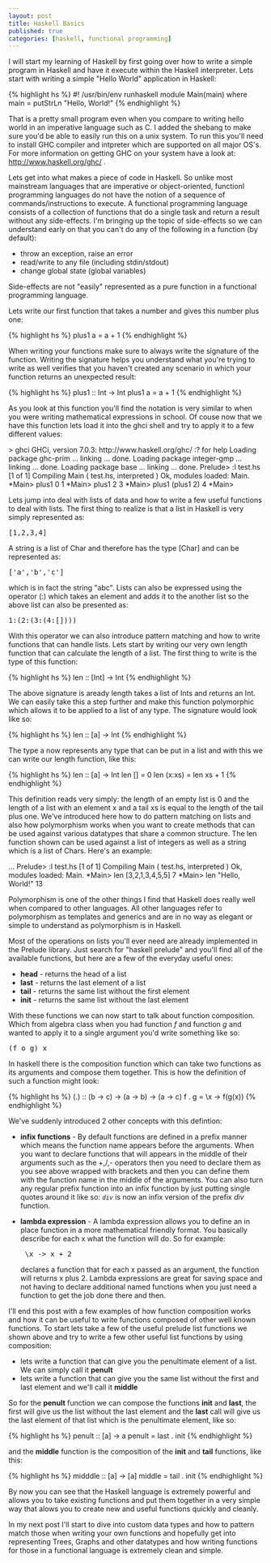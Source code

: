 ```yaml
---
layout: post
title: Haskell Basics
published: true
categories: [haskell, functional programming]
---
```


I will start my learning of Haskell by first going over how to write a simple
program in Haskell and have it execute within the Haskell interpreter. Lets 
start with writing a simple "Hello World" application in Haskell:

{% highlight hs %}
#! /usr/bin/env runhaskell
module Main(main) where
main = putStrLn "Hello, World!"
{% endhighlight %}

That is a pretty small program even when you compare to writing hello world in
an imperative language such as C. I added the shebang to make sure you'd be 
able to easily run this on a unix system. To run this you'll need to install 
GHC compiler and intpreter which are supported on all major OS's. For more 
information on getting GHC on your system have a look at: 
http://www.haskell.org/ghc/ .

Lets get into what makes a piece of code in Haskell. So unlike most mainstream
languages that are imperative or object-oriented, functionl programming 
languages do not have the notion of a sequence of commands/instructions to 
execute. A functional programming language consists of a collection of functions
that do a single task and return a result without any side-effects. I'm bringing
up the topic of side-effects so we can understand early on that you can't do 
any of the following in a function (by default):

* throw an exception, raise an error
* read/write to any file (including stdin/stdout)
* change global state (global variables)

Side-effects are not "easily" represented as a pure function in a functional 
programming language. 

Lets write our first function that takes a number and gives this number plus 
one:

{% highlight hs %}
plus1 a = a + 1
{% endhighlight %}

When writing your functions make sure to always write the signature of the 
function. Writing the signature helps you understand what you're trying to 
write as well verifies that you haven't created any scenario in which your 
function returns an unexpected result:

{% highlight hs %}
plus1 :: Int -> Int
plus1 a = a + 1
{% endhighlight %}

As you look at this function you'll find the notation is very similar to when
you were writing mathematical expressions in school. Of couse now that we have 
this function lets load it into the ghci shell and try to apply it to a few 
different values:

<console>
> ghci 
GHCi, version 7.0.3: http://www.haskell.org/ghc/  :? for help
Loading package ghc-prim ... linking ... done.
Loading package integer-gmp ... linking ... done.
Loading package base ... linking ... done.
Prelude> :l test.hs
[1 of 1] Compiling Main             ( test.hs, interpreted )
Ok, modules loaded: Main.
*Main> plus1 0
1
*Main> plus1 2
3
*Main> plus1 (plus1 2)
4
*Main> 
</console>

Lets jump into deal with lists of data and how to write a few useful functions
to deal with lists. The first thing to realize is that a list in Haskell is 
very simply represented as:

<pre>
[1,2,3,4]
</pre>

A string is a list of Char and therefore has the type \[Char\] and can be 
represented as:

<pre>
['a','b','c']
</pre>

which is in fact the string "abc". Lists can also be expressed using the 
operator (:) which takes an element and adds it to the another list so the 
above list can also be presented as:

<pre>
1:(2:(3:(4:[])))
</pre> 

With this operator we can also introduce pattern matching and how to write
functions that can handle lists. Lets start by writing our very own length 
function that can calculate the length of a list. The first thing to write is
the type of this function:

{% highlight hs %}
len :: [Int] -> Int
{% endhighlight %}

The above signature is aready length takes a list of Ints and returns an Int. 
We can easily take this a step further and make this function polymorphic which
allows it to be applied to a list of any type. The signature would look like so:

{% highlight hs %}
len :: [a] -> Int
{% endhighlight %}

The type a now represents any type that can be put in a list and with this we
can write our length function, like this:

{% highlight hs %}
len :: [a] -> Int
len [] = 0
len (x:xs) = len xs + 1
{% endhighlight %}

This definition reads very simply: the length of an empty list is 0 and the 
length of a list with an element x and a tail xs is equal to the length of the
tail plus one. We've introduced here how to do pattern matching on lists and 
also how polymorphism works when you want to create methods that can be used
against various datatypes that share a common structure. The len function shown 
can be used against a list of integers as well as a string which is a list 
of Chars. Here's an example:

<console>
...
Prelude> :l test.hs
[1 of 1] Compiling Main             ( test.hs, interpreted )
Ok, modules loaded: Main.
*Main> len [3,2,1,3,4,5,5]
7
*Main> len "Hello, World!"
13
</console>

Polymorphism is one of the other things I find that Haskell does really well 
when compared to other languages. All other languages refer to polymorphism as
templates and generics and are in no way as elegant or simple to understand as
polymorphism is in Haskell. 

Most of the operations on lists you'll ever need are already implemented in the
Prelude library. Just search for "haskell prelude" and you'll find all of the
available functions, but here are a few of the everyday useful ones:

* **head** - returns the head of a list
* **last** - returns the last element of a list
* **tail** - returns the same list without the first element
* **init** - returns the same list without the last element

With these functions we can now start to talk about function composition. Which 
from algebra class when you had function *f* and function *g* and wanted to 
apply it to a single argument you'd write something like so:

<pre>
(f o g) x
</pre>

In haskell there is the composition function which can take two functions as
its arguments and compose them together. This is how the definition of such a
function might look:

{% highlight hs %}
(.) :: (b -> c) -> (a -> b) -> (a -> c)
f . g = \x -> f(g(x))
{% endhighlight %}

We've suddenly introduced 2 other concepts with this defintion:

* **infix functions** - By default functions are defined in a prefix manner 
which means the function name appears before the arguments. When you want to 
declare functions that will appears in the middle of their arguments such as 
the +,/,- operators then you need to declare them as you see above wrapped
with brackets and then you can define them with the function name in the 
middle of the arguments. You can also turn any regular prefix function into 
an infix function by just putting single quotes around it like so: *`div`* is
now an infix version of the prefix *div* function.

* **lambda expression** - A lambda expression allows you to define an in 
place function in a more mathematical friendly format. You basically describe
for each x what the function will do. So for example:<pre>
\x -> x + 2 
</pre> declares a function that for each x passed as an argument, the function 
will returns x plus 2. Lambda expressions are great for saving space and not 
having to declare additional named functions when you just need a function to 
get the job done there and then.

I'll end this post with a few examples of how function composition works and
how it can be useful to write functions composed of other well known functions. 
To start lets take a few of the useful prelude list functions we shown above and
try to write a few other useful list functions by using composition:

* lets write a function that can give you the penultimate element of a list. We
can simply call it **penult**
* lets write a function that can give you the same list without the first and 
last element and we'll call it **middle**

So for the **penult** function we can compose the functions **init** and 
**last**, the first will give us the list without the last element and the 
**last** call will give us the last element of that list which is the penultimate
element, like so:

{% highlight hs %}
penult :: [a] -> a
penult = last . init 
{% endhighlight %}

and the **middle** function is the composition of the **init** and **tail** 
functions, like this:

{% highlight hs %}
midddle :: [a] -> [a]
middle = tail . init
{% endhighlight %}

By now you can see that the Haskell language is extremely powerful and allows 
you to take existing functions and put them together in a very simple way that
alows you to create new and useful functions quickly and cleanly. 

In my next post I'll start to dive into custom data types and how to pattern 
match those when writing your own functions and hopefully get into representing
Trees, Graphs and other datatypes and how writing functions for those in a 
functional language is extremely clean and simple.

